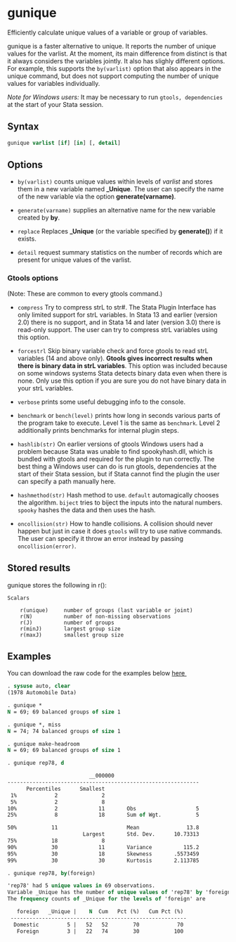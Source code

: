gunique 
========

Efficiently calculate unique values of a variable or group of variables.

gunique is a faster alternative to unique. It reports the number of unique
values for the varlist. At the moment, its main difference from distinct is
that it always considers the variables jointly. It also has slighly different
options. For example, this supports the `by(varlist)` option that also appears
in the unique command, but does not support computing the number of unique
values for variables individually.

_Note for Windows users:_ It may be necessary to run `gtools, dependencies` at
the start of your Stata session.

Syntax
------

```stata
gunique varlist [if] [in] [, detail]
```


Options
-------

- `by(varlist)` counts unique values within levels of _varlist_ and
            stores them in a new variable named **\_Unique**. The user
            can specify the name of the new variable via the option
            **generate(varname)**.

- `generate(varname)` supplies an alternative name for the new variable
            created by **by**.

- `replace` Replaces **\_Unique** (or the variable specified by **generate()**) 
            if it exists.

- `detail` request summary statistics on the number of records which are
            present for unique values of the varlist.

### Gtools options

(Note: These are common to every gtools command.)

- `compress` Try to compress strL to str#. The Stata Plugin Interface has
            only limited support for strL variables. In Stata 13 and
            earlier (version 2.0) there is no support, and in Stata 14
            and later (version 3.0) there is read-only support. The user
            can try to compress strL variables using this option.

- `forcestrl` Skip binary variable check and force gtools to read strL variables
            (14 and above only). __Gtools gives incorrect results when there is
            binary data in strL variables__. This option was included because on
            some windows systems Stata detects binary data even when there is none.
            Only use this option if you are sure you do not have binary data in your
            strL variables.

- `verbose` prints some useful debugging info to the console.

- `benchmark` or `bench(level)` prints how long in seconds various parts of the
            program take to execute. Level 1 is the same as `benchmark`. Level 2
            additionally prints benchmarks for internal plugin steps.

- `hashlib(str)` On earlier versions of gtools Windows users had a problem
            because Stata was unable to find spookyhash.dll, which is bundled
            with gtools and required for the plugin to run correctly. The best
            thing a Windows user can do is run gtools, dependencies at the start
            of their Stata session, but if Stata cannot find the plugin the user
            can specify a path manually here.

- `hashmethod(str)` Hash method to use. `default` automagically chooses the
            algorithm. `biject` tries to biject the inputs into the
            natural numbers. `spooky` hashes the data and then uses the
            hash.

- `oncollision(str)` How to handle collisions. A collision should never happen
            but just in case it does `gtools` will try to use native
            commands. The user can specify it throw an error instead by
            passing `oncollision(error)`.

Stored results
--------------

gunique stores the following in r():

    Scalars

        r(unique)     number of groups (last variable or joint)
        r(N)          number of non-missing observations
        r(J)          number of groups
        r(minJ)       largest group size
        r(maxJ)       smallest group size

Examples
--------

You can download the raw code for the examples below
[here  <img src="https://upload.wikimedia.org/wikipedia/commons/6/64/Icon_External_Link.png" width="13px"/>](https://raw.githubusercontent.com/mcaceresb/stata-gtools/master/docs/examples/gunique.do)

```stata
. sysuse auto, clear
(1978 Automobile Data)

. gunique *
N = 69; 69 balanced groups of size 1

. gunique *, miss
N = 74; 74 balanced groups of size 1

. gunique make-headroom
N = 69; 69 balanced groups of size 1

. gunique rep78, d

                          __000000
-------------------------------------------------------------
      Percentiles      Smallest
 1%            2              2
 5%            2              8
10%            2             11       Obs                   5
25%            8             18       Sum of Wgt.           5

50%           11                      Mean               13.8
                        Largest       Std. Dev.      10.73313
75%           18              8
90%           30             11       Variance          115.2
95%           30             18       Skewness       .5573459
99%           30             30       Kurtosis       2.113785

. gunique rep78, by(foreign)

'rep78' had 5 unique values in 69 observations.
Variable _Unique has the number of unique values of 'rep78' by 'foreign'.
The frequency counts of _Unique for the levels of 'foreign' are

   foreign   _Unique |    N  Cum   Pct (%)   Cum Pct (%) 
 --------------------------------------------------------
  Domestic         5 |   52   52        70            70 
   Foreign         3 |   22   74        30           100 
```
